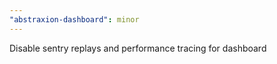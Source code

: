 ```yaml
---
"abstraxion-dashboard": minor
---
```


Disable sentry replays and performance tracing for dashboard
